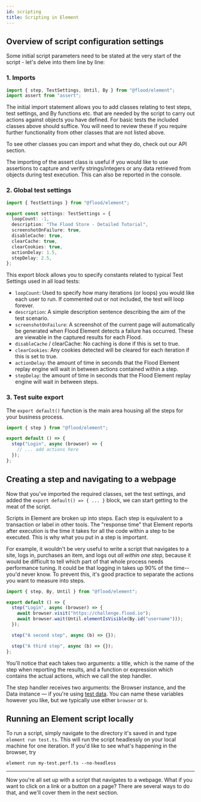 ```yaml
---
id: scripting
title: Scripting in Element
---
```


## Overview of script configuration settings

Some initial script parameters need to be stated at the very start of the script - let's delve into them line by line:

### 1. Imports

```ts  title="my-test.perf.ts"
import { step, TestSettings, Until, By } from "@flood/element";
import assert from "assert";
```

The initial import statement allows you to add classes relating to test steps, test settings, and By functions etc. that are needed by the script to carry out actions against objects you have defined. For basic tests the included classes above should suffice. You will need to review these if you require further functionality from other classes that are not listed above.

To see other classes you can import and what they do, check out our API section.

The importing of the assert class is useful if you would like to use assertions to capture and verify strings/integers or any data retrieved from objects during test execution. This can also be reported in the console.

### 2. Global test settings

```ts  title="my-test.perf.ts"
import { TestSettings } from "@flood/element";

export const settings: TestSettings = {
  loopCount: -1,
  description: "The Flood Store - Detailed Tutorial",
  screenshotOnFailure: true,
  disableCache: true,
  clearCache: true,
  clearCookies: true,
  actionDelay: 1.5,
  stepDelay: 2.5,
};
```

This export block allows you to specify constants related to typical Test Settings used in all load tests:

- `loopCount`: Used to specify how many iterations (or loops) you would like each user to run. If commented out or not included, the test will loop forever.
- `description`: A simple description sentence describing the aim of the test scenario.
- `screenshotOnFailure`: A screenshot of the current page will automatically be generated when Flood Element detects a failure has occurred. These are viewable in the captured results for each Flood.
- `disableCache` / clearCache: No caching is done if this is set to true.
- `clearCookies`: Any cookies detected will be cleared for each iteration if this is set to true.
- `actionDelay`: the amount of time in seconds that the Flood Element replay engine will wait in between actions contained within a step.
- `stepDelay`: the amount of time in seconds that the Flood Element replay engine will wait in between steps.

### 3. Test suite export

The `export default()` function is the main area housing all the steps for your business process.

```ts title="my-test.perf.ts"
import { step } from "@flood/element";

export default () => {
  step("Login", async (browser) => {
    // ... add actions here
  });
};
```

## Creating a step and navigating to a webpage

Now that you've imported the required classes, set the test settings, and added the `export default() => { ... }` block, we can start getting to the meat of the script.

Scripts in Element are broken up into steps. Each step is equivalent to a transaction or label in other tools. The "response time" that Element reports after execution is the time it takes for all the code within a step to be executed. This is why what you put in a step is important.

For example, it wouldn't be very useful to write a script that navigates to a site, logs in, purchases an item, and logs out _all within one step_, because it would be difficult to tell which part of that whole process needs performance tuning. It could be that logging in takes up 90% of the time-- you'd never know. To prevent this, it's good practice to separate the actions you want to measure into steps.

```ts title="my-test.perf.ts"
import { step, By, Until } from "@flood/element";

export default () => {
  step("Login", async (browser) => {
    await browser.visit("https://challenge.flood.io");
    await browser.wait(Until.elementIsVisible(By.id("username")));
  });

  step("A second step", async (b) => {});

  step("A third step", async (b) => {});
};
```

You'll notice that each takes two arguments: a title, which is the name of the step when reporting the results, and a function or expression which contains the actual actions, which we call the step handler.

The step handler receives two arguments: the Browser instance, and the Data instance — if you're using [test data](test-data.md). You can name these variables however you like, but we typically use either `browser` or `b`.

## Running an Element script locally

To run a script, simply navigate to the directory it's saved in and type `element run test.ts`. This will run the script headlessly on your local machine for one iteration. If you'd like to see what's happening in the browser, try

```shell
element run my-test.perf.ts --no-headless
```

---

Now you're all set up with a script that navigates to a webpage. What if you want to click on a link or a button on a page? There are several ways to do that, and we'll cover them in the next section.
